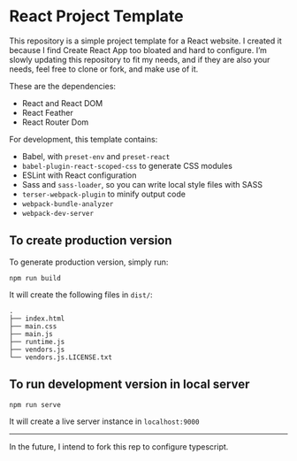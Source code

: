 # React Project Template

This repository is a simple project template for a React website. I created it
because I find Create React App too bloated and hard to configure. I’m slowly
updating this repository to fit my needs, and if they are also your needs, feel
free to clone or fork, and make use of it.

These are the dependencies:

* React and React DOM
* React Feather
* React Router Dom

For development, this template contains:

* Babel, with `preset-env` and `preset-react`
* `babel-plugin-react-scoped-css` to generate CSS modules
* ESLint with React configuration
* Sass and `sass-loader`, so you can write local style files with SASS
* `terser-webpack-plugin` to minify output code
* `webpack-bundle-analyzer`
* `webpack-dev-server`

## To create production version

To generate production version, simply run:

```
npm run build

```

It will create the following files in `dist/`:

```
.
├── index.html
├── main.css
├── main.js
├── runtime.js
├── vendors.js
└── vendors.js.LICENSE.txt

```
## To run development version in local server

```
npm run serve

```
It will create a live server instance in `localhost:9000`

<hr />

In the future, I intend to fork this rep to configure typescript.
